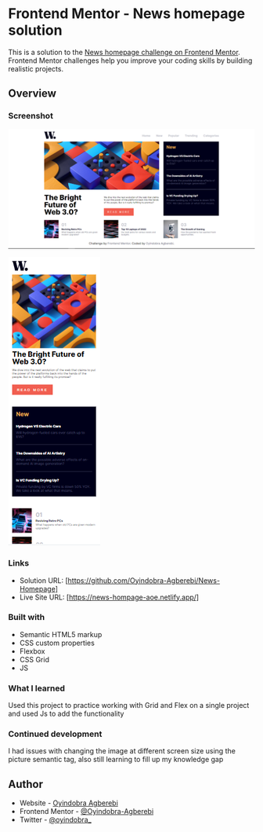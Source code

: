 # Frontend Mentor - News homepage solution

This is a solution to the [News homepage challenge on Frontend Mentor](https://www.frontendmentor.io/challenges/news-homepage-H6SWTa1MFl). Frontend Mentor challenges help you improve your coding skills by building realistic projects. 



## Overview

### Screenshot
![Alt text](assets/project%20image/news-homepage-desktop.png)

![Alt text](assets/project%20image/news-homepage-mobile.png)

### Links

- Solution URL: [https://github.com/Oyindobra-Agberebi/News-Homepage]
- Live Site URL: [https://news-hompage-aoe.netlify.app/]


### Built with

- Semantic HTML5 markup
- CSS custom properties
- Flexbox
- CSS Grid
- JS

### What I learned

Used this project to practice working with Grid and Flex on a single project and used Js to add the functionality

### Continued development

I had issues with changing the image at different screen size using the picture semantic tag, also still learning to fill up my knowledge gap

## Author

- Website - [Oyindobra Agberebi](https://github.com/Oyindobra-Agberebi)
- Frontend Mentor - [@Oyindobra-Agberebi](https://www.frontendmentor.io/profile/Oyindobra-Agberebi)
- Twitter - [@oyindobra_](https://twitter.com/oyindobra_)


